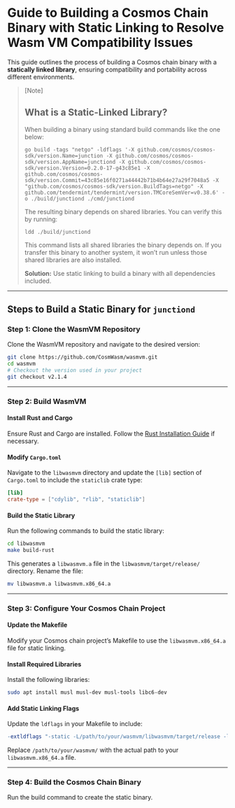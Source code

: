 # Guide to Building a Cosmos Chain Binary with Static Linking to Resolve Wasm VM Compatibility Issues

This guide outlines the process of building a Cosmos chain binary with a **statically linked library**, ensuring compatibility and portability across different environments.

> [Note]
>
> ## What is a Static-Linked Library?
> 
> When building a binary using standard build commands like the one below:
> 
> ```shell
> go build -tags "netgo" -ldflags '-X github.com/cosmos/cosmos-sdk/version.Name=junction -X github.com/cosmos/cosmos-sdk/version.AppName=junctiond -X github.com/cosmos/cosmos-sdk/version.Version=0.2.0-17-g43c85e1 -X github.com/cosmos/cosmos-sdk/version.Commit=43c85e16f0271a44442b71b4b64e27a29f7048a5 -X "github.com/cosmos/cosmos-sdk/version.BuildTags=netgo" -X github.com/tendermint/tendermint/version.TMCoreSemVer=v0.38.6' -o ./build/junctiond ./cmd/junctiond
> ```
> 
> The resulting binary depends on shared libraries. You can verify this by running:
> 
> ```shell
> ldd ./build/junctiond
> ```
> 
> This command lists all shared libraries the binary depends on. If you transfer this binary to another system, it won’t run unless those shared libraries are also installed.
> 
> **Solution:** Use static linking to build a binary with all dependencies included.

---

## Steps to Build a Static Binary for `junctiond`

### Step 1: Clone the WasmVM Repository

Clone the WasmVM repository and navigate to the desired version:

```bash
git clone https://github.com/CosmWasm/wasmvm.git
cd wasmvm
# Checkout the version used in your project
git checkout v2.1.4
```

---

### Step 2: Build WasmVM

#### Install Rust and Cargo

Ensure Rust and Cargo are installed. Follow the [Rust Installation Guide](https://www.rust-lang.org/tools/install) if necessary.

#### Modify `Cargo.toml`

Navigate to the `libwasmvm` directory and update the `[lib]` section of `Cargo.toml` to include the `staticlib` crate type:

```toml
[lib]
crate-type = ["cdylib", "rlib", "staticlib"]
```

#### Build the Static Library

Run the following commands to build the static library:

```bash
cd libwasmvm
make build-rust
```

This generates a `libwasmvm.a` file in the `libwasmvm/target/release/` directory. Rename the file:

```bash
mv libwasmvm.a libwasmvm.x86_64.a
```

---

### Step 3: Configure Your Cosmos Chain Project

#### Update the Makefile

Modify your Cosmos chain project’s Makefile to use the `libwasmvm.x86_64.a` file for static linking.

#### Install Required Libraries

Install the following libraries:

```bash
sudo apt install musl musl-dev musl-tools libc6-dev
```

#### Add Static Linking Flags

Update the `ldflags` in your Makefile to include:

```makefile
-extldflags "-static -L/path/to/your/wasmvm/libwasmvm/target/release -lwasmvm -lm" -linkmode external
```

Replace `/path/to/your/wasmvm/` with the actual path to your `libwasmvm.x86_64.a` file.

---

### Step 4: Build the Cosmos Chain Binary

Run the build command to create the static binary.
